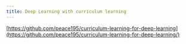 ```yaml
---
title: Deep Learning with curriculum learning
---
```


[https://github.com/peace195/curriculum-learning-for-deep-learning](https://github.com/peace195/curriculum-learning-for-deep-learning/)